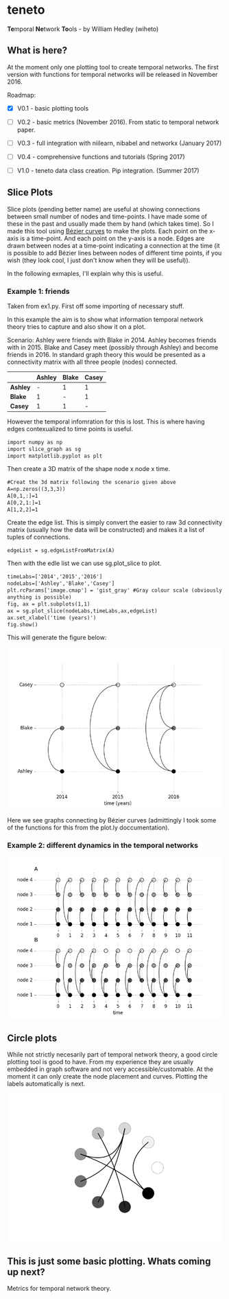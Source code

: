 # teneto
**Te**mporal **Ne**twork **To**ols - by William Hedley (wiheto)

## What is here? 

At the moment only one plotting tool to create temporal networks. The first version with functions for temporal networks will be released in November 2016. 


Roadmap: 

- [x] V0.1 - basic plotting tools
- [ ] V0.2 - basic metrics (November 2016). From static to temporal network paper. 
- [ ] V0.3 - full integration with niilearn, nibabel and networkx (January 2017)
- [ ] V0.4 - comprehensive functions and tutorials (Spring 2017)
- [ ] V1.0 - teneto data class creation. Pip integration. (Summer 2017)


## Slice Plots 

Slice plots (pending better name) are useful at showing connections between small number of nodes and time-points. I have made some of these in the past and usually made them by hand (which takes time). So I made this tool using [Bézier curves](https://en.wikipedia.org/wiki/B%C3%A9zier_curve) to make the plots. Each point on the x-axis is a time-point. And each point on the y-axis is a node. Edges are drawn between nodes at a time-point indicating a connection at the time (it is possible to add Bézier lines between nodes of different time points, if you wish (they look cool, I just don't know when they will be useful)).

In the following exmaples, I'll explain why this is useful. 

### Example 1: friends

Taken from ex1.py. First off some importing of necessary stuff. 

In this example the aim is to show what information temporal network theory tries to capture and also show it on a plot. 

Scenario: Ashley were friends with Blake in 2014. Ashley becomes friends with in 2015. Blake and Casey meet (possibly through Ashley) and become friends in 2016. In standard graph theory this would be presented as a connectivity matrix with all three people (nodes) connected. 

|              | **Ashley** | **Blake** | **Casey** |
| --- | --- | --- | ---
| **Ashley** | -    | 1   | 1 |
| **Blake**  | 1   | -   | 1 |
| **Casey**   | 1   |   1  | - |

However the temporal infomration for this is lost. This is where having edges contexualized to time points is useful. 

```
import numpy as np
import slice_graph as sg
import matplotlib.pyplot as plt
```

Then create a 3D matrix of the shape node x node x time. 

```
#Creat the 3d matrix following the scenario given above
A=np.zeros((3,3,3))
A[0,1,:]=1
A[0,2,1:]=1
A[1,2,2]=1
```

Create the edge list. This is simply convert the easier to raw 3d connectivity matrix (usually how the data will be constructed) and makes it a list of tuples of connections. 

```
edgeList = sg.edgeListFromMatrix(A)
```

Then with the edle list we can use sg.plot_slice to plot. 

```
timeLabs=['2014','2015','2016']
nodeLabs=['Ashley','Blake','Casey']
plt.rcParams['image.cmap'] = 'gist_gray' #Gray colour scale (obviously anything is possible)
fig, ax = plt.subplots(1,1)
ax = sg.plot_slice(nodeLabs,timeLabs,ax,edgeList)
ax.set_xlabel('time (years)')
fig.show()
```
This will generate the figure below: 

![](./figures/ex1.png)

Here we see graphs connecting by Bézier curves (admittingly I took some of the functions for this from the plot.ly doccumentation).

### Example 2: different dynamics in the temporal networks

![](./figures/ex2.png)

## Circle plots

While not strictly necesarily part of temporal network theory, a good circle plotting tool is good to have. From my experience they are usually embedded in graph software and not very accessible/customable. At the moment it can only create the node placement and curves. Plotting the labels automatically is next. 

![](./figures/ex3.png)

## This is just some basic plotting. Whats coming up next? 

Metrics for temporal network theory. 
